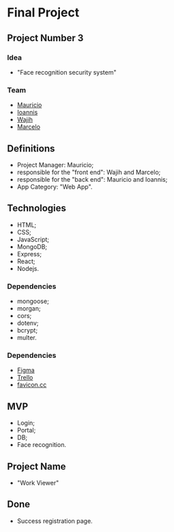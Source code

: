 # Final Project  

## Project Number 3  

### Idea

- "Face recognition security system"

### Team

- [Mauricio](https://github.com/Mauricio-Sotela)
- [Ioannis](https://github.com/Ioannis-Kavalidis)
- [Wajih](https://github.com/Wajih-alzouhairy)
- [Marcelo](https://github.com/marcelosperalta)

## Definitions

- Project Manager: Mauricio;  
- responsible for the "front end": Wajih and Marcelo;
- responsible for the "back end": Mauricio and Ioannis;
- App Category: "Web App".  

## Technologies

- HTML;
- CSS;
- JavaScript;
- MongoDB;
- Express;
- React;
- Nodejs.

### Dependencies

- mongoose;
- morgan;
- cors;
- dotenv;
- bcrypt;
- multer.

### Dependencies

- [Figma](https://www.figma.com/)  
- [Trello](https://trello.com/)  
- [favicon.cc](https://www.favicon.cc/)  

## MVP

- Login;
- Portal;
- DB;
- Face recognition.

## Project Name

- "Work Viewer"

## Done

- Success registration page.